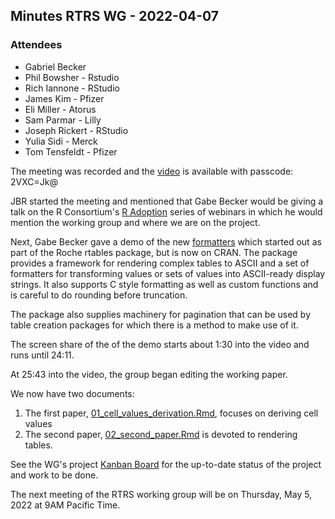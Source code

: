 ## Minutes RTRS WG - 2022-04-07

### Attendees
* Gabriel Becker
* Phil Bowsher - Rstudio
* Rich Iannone - RStudio
* James Kim - Pfizer
* Eli Miller - Atorus
* Sam Parmar - Lilly
* Joseph Rickert - RStudio
* Yulia Sidi - Merck
* Tom Tensfeldt - Pfizer

The meeting was recorded and the [video](https://rstudio.zoom.us/rec/share/gEw03WF6GUeOdcZxdZt5vkfx0P-W0_qS0JxL9v8aZXYWZj6GdQzkLas9wjWFf-qL.dcIxx9--KV140DLQ) is available with passcode: 2VXC=Jk@

JBR started the meeting and mentioned that Gabe Becker would be giving a talk on the R Consortium's [R Adoption](https://www.r-consortium.org/webinars) series of webinars in which he would mention the working group and where we are on the project.

Next, Gabe Becker gave a demo of the new [formatters](https://cran.r-project.org/package=formatters) which started out as part of the Roche rtables package, but is now on CRAN. The package provides a framework for rendering complex tables to ASCII and a set of formatters for transforming values or sets of values into ASCII-ready display strings. It also supports C style formatting as well as custom functions and is careful to do rounding before truncation.

The package also supplies machinery for pagination that can be used by table creation packages for which there is a method to make use of it.

The screen share of the of the demo starts about 1:30 into the video and runs until 24:11.

At 25:43 into the video, the group began editing the working paper. 

We now have two documents:

1. The first paper, [01_cell_values_derivation.Rmd](https://github.com/RConsortium/rtrs-wg/blob/main/Papers/01_cell_values_derivation.Rmd), focuses on deriving cell values
2. The second paper, [02_second_paper.Rmd](https://github.com/RConsortium/rtrs-wg/blob/main/Papers/02_second_paper.Rmd) is devoted to rendering tables.

See the WG's project [Kanban Board](https://github.com/RConsortium/rtrs-wg/projects/1) for the up-to-date status of the project and work to be done.

The next meeting of the RTRS working group will be on Thursday, May 5, 2022 at 9AM Pacific Time.
